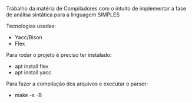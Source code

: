 Trabalho da matéria de Compiladores com o intuito de implementar a fase de análisa sintática para a linguagem SIMPLES

Tecnologias usadas:
- Yacc/Bison
- Flex

Para rodar o projeto é preciso ter instalado:
* apt install flex
* apt install yacc

Para fazer a compilação dos arquivos e executar o parser:
* make -s -B
